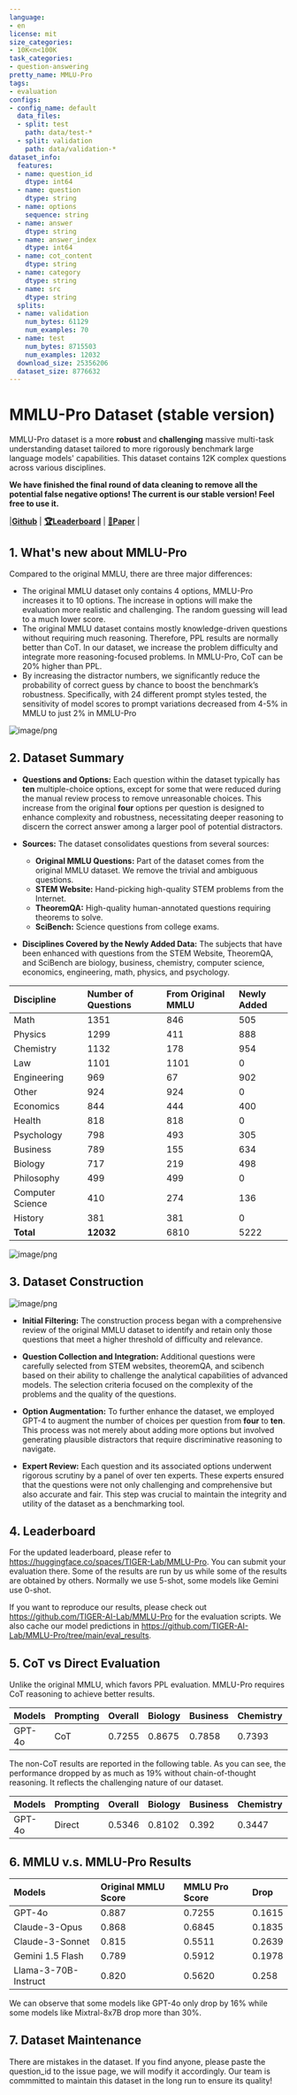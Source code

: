 ```yaml
---
language:
- en
license: mit
size_categories:
- 10K<n<100K
task_categories:
- question-answering
pretty_name: MMLU-Pro
tags:
- evaluation
configs:
- config_name: default
  data_files:
  - split: test
    path: data/test-*
  - split: validation
    path: data/validation-*
dataset_info:
  features:
  - name: question_id
    dtype: int64
  - name: question
    dtype: string
  - name: options
    sequence: string
  - name: answer
    dtype: string
  - name: answer_index
    dtype: int64
  - name: cot_content
    dtype: string
  - name: category
    dtype: string
  - name: src
    dtype: string
  splits:
  - name: validation
    num_bytes: 61129
    num_examples: 70
  - name: test
    num_bytes: 8715503
    num_examples: 12032
  download_size: 25356206
  dataset_size: 8776632
---
```


# MMLU-Pro Dataset (stable version)

MMLU-Pro dataset is a more **robust** and **challenging** massive multi-task understanding dataset tailored to more rigorously benchmark large language models' capabilities. This dataset contains 12K complex questions across various disciplines. 

**We have finished the final round of data cleaning to remove all the potential false negative options! The current is our stable version! Feel free to use it.**

|[**Github**](https://github.com/TIGER-AI-Lab/MMLU-Pro) | [**🏆Leaderboard**](https://huggingface.co/spaces/TIGER-Lab/MMLU-Pro) | [**📖Paper**](https://arxiv.org/abs/2406.01574) |


## 1. What's new about MMLU-Pro

Compared to the original MMLU, there are three major differences:

- The original MMLU dataset only contains 4 options, MMLU-Pro increases it to 10 options. The increase in options will make the evaluation more realistic and challenging. The random guessing will lead to a much lower score.
- The original MMLU dataset contains mostly knowledge-driven questions without requiring much reasoning. Therefore, PPL results are normally better than CoT. In our dataset, we increase the problem difficulty and integrate more reasoning-focused problems. In MMLU-Pro, CoT can be 20% higher than PPL. 
- By increasing the distractor numbers, we significantly reduce the probability of correct guess by chance to boost the benchmark’s robustness. Specifically, with 24 different prompt styles tested, the sensitivity of model scores to prompt variations decreased from 4-5% in MMLU to just 2% in MMLU-Pro

![image/png](https://cdn-uploads.huggingface.co/production/uploads/636a35eff8d9af4aea181608/EOSnJQx3o3PTn_vnKWrxQ.png)


## 2. Dataset Summary

- **Questions and Options:** Each question within the dataset typically has **ten** multiple-choice options, except for some that were reduced during the manual review process to remove unreasonable choices. This increase from the original **four** options per question is designed to enhance complexity and robustness, necessitating deeper reasoning to discern the correct answer among a larger pool of potential distractors.
  
- **Sources:** The dataset consolidates questions from several sources:
  - **Original MMLU Questions:** Part of the dataset comes from the original MMLU dataset. We remove the trivial and ambiguous questions.
  - **STEM Website:** Hand-picking high-quality STEM problems from the Internet.
  - **TheoremQA:** High-quality human-annotated questions requiring theorems to solve.
  - **SciBench:** Science questions from college exams.

- **Disciplines Covered by the Newly Added Data:** The subjects that have been enhanced with questions from the STEM Website, TheoremQA, and SciBench are biology, business, chemistry, computer science, economics, engineering, math, physics, and psychology.

| Discipline        | Number of Questions | From Original MMLU | Newly Added |
|:------------------|:--------------------|:-------------------|:------------|
| Math              | 1351                | 846                | 505         |
| Physics           | 1299                | 411                | 888         |
| Chemistry         | 1132                | 178                | 954         |
| Law               | 1101                | 1101               | 0           |
| Engineering       | 969                 | 67                 | 902         |
| Other             | 924                 | 924                | 0           |
| Economics         | 844                 | 444                | 400         |
| Health            | 818                 | 818                | 0           |
| Psychology        | 798                 | 493                | 305         |
| Business          | 789                 | 155                | 634         |
| Biology           | 717                 | 219                | 498         |
| Philosophy        | 499                 | 499                | 0           |
| Computer Science  | 410                 | 274                | 136         |
| History           | 381                 | 381                | 0           |
| **Total**         | **12032**           | 6810	           | 5222        |


![image/png](https://cdn-uploads.huggingface.co/production/uploads/636a35eff8d9af4aea181608/M7mJcKstlVHo6p7P4Cu1j.png)

## 3. Dataset Construction

![image/png](https://cdn-uploads.huggingface.co/production/uploads/636a35eff8d9af4aea181608/kP6hA-T7ldXxOvqTJf42X.png)

- **Initial Filtering:** The construction process began with a comprehensive review of the original MMLU dataset to identify and retain only those questions that meet a higher threshold of difficulty and relevance.
  
- **Question Collection and Integration:** Additional questions were carefully selected from STEM websites, theoremQA, and scibench based on their ability to challenge the analytical capabilities of advanced models. The selection criteria focused on the complexity of the problems and the quality of the questions.
  
- **Option Augmentation:** To further enhance the dataset, we employed GPT-4 to augment the number of choices per question from **four** to **ten**. This process was not merely about adding more options but involved generating plausible distractors that require discriminative reasoning to navigate.
  
- **Expert Review:** Each question and its associated options underwent rigorous scrutiny by a panel of over ten experts. These experts ensured that the questions were not only challenging and comprehensive but also accurate and fair. This step was crucial to maintain the integrity and utility of the dataset as a benchmarking tool.


## 4. Leaderboard

For the updated leaderboard, please refer to https://huggingface.co/spaces/TIGER-Lab/MMLU-Pro. You can submit your evaluation there. Some of the results are run by us while some of the results are obtained by others. Normally we use 5-shot, some models like Gemini use 0-shot.

If you want to reproduce our results, please check out https://github.com/TIGER-AI-Lab/MMLU-Pro for the evaluation scripts. We also cache our model predictions in https://github.com/TIGER-AI-Lab/MMLU-Pro/tree/main/eval_results. 


## 5. CoT vs Direct Evaluation

Unlike the original MMLU, which favors PPL evaluation. MMLU-Pro requires CoT reasoning to achieve better results.

|Models                       | Prompting | Overall | Biology | Business | Chemistry | ComputerScience  | Economics | Engineering | Health | History | Law    | Math   | Philosophy | Physics | Psychology | Other  |
|:----------------------------|:----------|:--------|:--------|:---------|:----------|:-----------------|:----------|-------------|:-------|:--------|:-------|:-------|:-----------|:--------|:-----------|:-------|
| GPT-4o                      | CoT       | 0.7255	| 0.8675  | 0.7858	 | 0.7393	 | 0.7829	        | 0.808	    | 0.55	      | 0.7212 | 0.7007	 | 0.5104 |	0.7609 | 0.7014     | 0.7467  |	0.7919	   | 0.7748 |

The non-CoT results are reported in the following table. As you can see, the performance dropped by as much as 19% without chain-of-thought reasoning. It reflects the challenging nature of our dataset.

|Models                       | Prompting | Overall | Biology | Business | Chemistry | ComputerScience  | Economics | Engineering | Health | History | Law   | Math  | Philosophy | Physics | Psychology | Other |
|:----------------------------|:----------|:--------|:--------|:---------|:----------|:-----------------|:-----------|------------|:-------|:--------|:------|:------|:-----------|:--------|:-----------|:------|
| GPT-4o                      | Direct    | 0.5346  | 0.8102  | 0.392    | 0.3447    | 0.5813           | 0.6899    | 0.3981      | 0.6933 | 0.6949  | 0.542 | 0.3427| 0.6614     | 0.3971  | 0.7628     | 0.6391|

## 6. MMLU v.s. MMLU-Pro Results

| Models                        | Original MMLU Score | MMLU Pro Score | Drop       |
|:------------------------------|:--------------------|:---------------|:-----------|
| GPT-4o                        | 0.887               | 0.7255         | 0.1615     |
| Claude-3-Opus                 | 0.868               | 0.6845         | 0.1835     |
| Claude-3-Sonnet               | 0.815               | 0.5511         | 0.2639     |
| Gemini 1.5 Flash              | 0.789               | 0.5912         | 0.1978     |
| Llama-3-70B-Instruct          | 0.820               | 0.5620         | 0.258      |


We can observe that some models like GPT-4o only drop by 16% while some models like Mixtral-8x7B drop more than 30%.


## 7. Dataset Maintenance

There are mistakes in the dataset. If you find anyone, please paste the question_id to the issue page, we will modify it accordingly. Our team is commmitted to maintain this dataset in the long run to ensure its quality!
